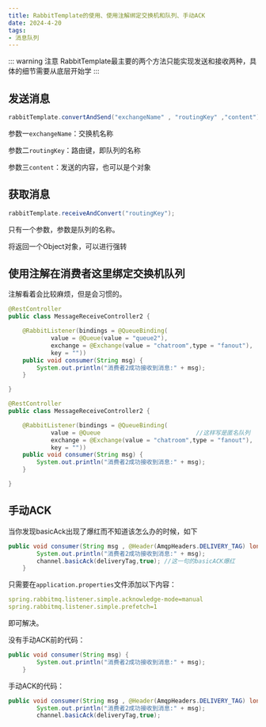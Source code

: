 ```yaml
---
title: RabbitTemplate的使用、使用注解绑定交换机和队列、手动ACK
date: 2024-4-20
tags:
- 消息队列
---
```


::: warning 注意
RabbitTemplate最主要的两个方法只能实现发送和接收两种，具体的细节需要从底层开始学
:::
## 发送消息
```java
rabbitTemplate.convertAndSend("exchangeName" , "routingKey" ,"content")；
```
参数一`exchangeName`：交换机名称

参数二`routingKey`：路由键，即队列的名称

参数三`content`：发送的内容，也可以是个对象

## 获取消息
```java
rabbitTemplate.receiveAndConvert("routingKey");
```
只有一个参数，参数是队列的名称。

将返回一个Object对象，可以进行强转

## 使用注解在消费者这里绑定交换机队列

注解看着会比较麻烦，但是会习惯的。

```java
@RestController
public class MessageReceiveController2 {

    @RabbitListener(bindings = @QueueBinding(
            value = @Queue(value = "queue2"),                           //监听队列的名称
            exchange = @Exchange(value = "chatroom",type = "fanout"),   //交换机
            key = ""))                                                  //路由键
    public void consumer(String msg) {
        System.out.println("消费者2成功接收到消息:" + msg);
    }

}

```

```java
@RestController
public class MessageReceiveController2 {

    @RabbitListener(bindings = @QueueBinding(
            value = @Queue                           //这样写是匿名队列
            exchange = @Exchange(value = "chatroom",type = "fanout"),   //交换机
            key = ""))                                                  //路由键
    public void consumer(String msg) {
        System.out.println("消费者2成功接收到消息:" + msg);
    }

}

```

## 手动ACK

当你发现basicAck出现了爆红而不知道该怎么办的时候，如下

```java
public void consumer(String msg , @Header(AmqpHeaders.DELIVERY_TAG) long deliveryTag, Channel channel) throws IOException {
        System.out.println("消费者2成功接收到消息:" + msg);
        channel.basicAck(deliveryTag,true); //这一句的basicACK爆红
    }
```

只需要在`application.properties`文件添加以下内容：

```yml
spring.rabbitmq.listener.simple.acknowledge-mode=manual
spring.rabbitmq.listener.simple.prefetch=1
```

即可解决。

没有手动ACK前的代码：
```java
public void consumer(String msg) {
        System.out.println("消费者2成功接收到消息:" + msg);
    }
```

手动ACK的代码：
```java
public void consumer(String msg , @Header(AmqpHeaders.DELIVERY_TAG) long deliveryTag, Channel channel) throws IOException {
        System.out.println("消费者2成功接收到消息:" + msg);
        channel.basicAck(deliveryTag,true);
```